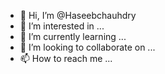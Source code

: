 - 👋 Hi, I’m @Haseebchauhdry
- 👀 I’m interested in ...
- 🌱 I’m currently learning ...
- 💞️ I’m looking to collaborate on ...
- 📫 How to reach me ...

<!---
Haseebchauhdry/Haseebchauhdry is a ✨ special ✨ repository because its `README.md` (this file) appears on your GitHub profile.
You can click the Preview link to take a look at your changes.
--->
